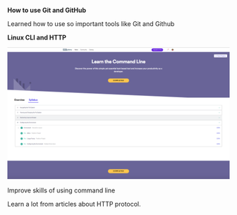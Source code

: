 **How to use Git and GitHub**

Learned how to use so important tools like Git and Github


**Linux CLI and HTTP**

![](https://github.com/AndewTu/kottans-frontend/blob/master/task_Linux_cmd/Command_line.png)

Improve skills of using command line 

Learn a lot from articles about HTTP protocol.
